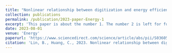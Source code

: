 ```yaml
---
title: "Nonlinear relationship between digitization and energy efficiency: Evidence from transnational panel data"
collection: publications
permalink: /publication/2023-paper-Energy-1
excerpt: 'This paper is about the number 1. The number 2 is left for future work.'
date: 2023-08-01
venue: 'Energy'
paperurl: 'https://www.sciencedirect.com/science/article/abs/pii/S0360544223009957'
citation: 'Lin, B., Huang, C., 2023. Nonlinear relationship between digitization and energy efficiency: Evidence from transnational panel data. Energy 276, 127601. https://doi.org/https://doi.org/10.1016/j.energy.2023.127601'
---
```

